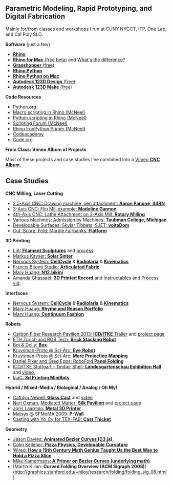 ## Parametric Modeling, Rapid Prototyping, and Digital Fabrication ##

Mainly for/from classes and workshops I run at CUNY NYCCT, ITP, One Lab, and Cal Poly SLO. 

**Software** (just a few)

- [**Rhino**](http://wiki.mcneel.com/rhino/ "Windows")
- [**Rhino for Mac** (free beta)](http://wiki.mcneel.com/rhino/mac/home "beta") and [What's the difference?](http://wiki.mcneel.com/rhino/mac/diff "They're pretty different")
- [**Grasshopper** (free)](http://www.grasshopper3d.com "Not Available for Mac")
- [**Rhino Python**](http://wiki.mcneel.com/developer/python "PC and Mac")
- [**Rhino Python on Mac**](http://wiki.mcneel.com/rhino/mac/python "Mac")
- [**Autodesk 123D Design** (free)](http://www.123dapp.com/design "PC and Mac")
- [**Autodesk 123D Make** (free)](http://www.123dapp.com/make "PC and Mac")


**Code Resources**

- [Python.org](http://www.python.org)
- [Macro scripting in Rhino (McNeel)](http://docs.mcneel.com/rhino/5/help/en-us/information/rhino_scripting.htm)
- [Python scripting in Rhino (McNeel)](http://wiki.mcneel.com/developer/python)
- [Scripting Forum (McNeel)](http://discourse.mcneel.com/category/scripting "Forum")
- [Rhino IronPython Primer (McNeel)](http://www.rhino3d.com/download/IronPython/5.0/RhinoPython101)
- [Codeacademy](http://www.codecademy.com/ "Codecademy") 
- [Code.org](http://code.org)


**From Class: Vimeo Album of Projects**

Most of these projects and case studies I've combined into a [Vimeo **CNC Album**.](https://vimeo.com/album/2744585 "Vimeo CNC Album from In Class")


## Case Studies ##

**CNC Milling, Laser Cutting**

- [2.5-Axis CNC: Drawing machine, pen attachment: **Aaron Panone, 44RN** ](https://vimeo.com/album/2744585/video/26587452 "Sharpie pen attachment")
- [3-Axis CNC: Flip Mill example: **Madeline Gannon**](https://vimeo.com/album/2744585/video/23522855 "Flip Mill") 
- [4th-Axis CNC: Lathe Attachment on 3-Axis Mill: **Rotary Milling**](https://vimeo.com/album/2744585/video/15379995 "Rotary 4-Axis")
- [Various Machines: Admission by Machines: **Taubman College, Michigan** ](https://vimeo.com/60518853 "Grab bag of fab methods")
- [Developable Surfaces: Skylar Tibbets, SJET: **voltaDom** ](http://www.sjet.us/MIT_VOLTADOM.html "MIT 2011")
- [Cut, Score, Fold: Marble Fairbanks: **Flatform**](http://marblefairbanks.com/journal/flatform/)


**3D Printing**

- [LIA: **Filament Sculptures**](http://www.liaworks.com/theprojects/filament-sculptures/ "LIAWorks") and [process](http://liasomething.tumblr.com/ "tumblr.com")
- [Markus Kayser: **Solar Sinter**](https://vimeo.com/25401444)
- [Nervous System: **CellCycle**](https://n-e-r-v-o-u-s.com/cellCycle/"CellCycle") & [**Radiolaria**](http://n-e-r-v-o-u-s.com/radiolaria/ "Radiolaria") & [**Kinematics**](https://n-e-r-v-o-u-s.com/kinematics/ "Kinematics")
- [Francis Bitonti Studio: **Articulated Fabric**](https://vimeo.com/61198985 "3DP Fabrics")
- [Mary Huang: **N12.bikini**](https://vimeo.com/album/2744585/video/24435512 "Bikini fabrics")
- [Amanda Ghassaei: **3D Printed Record**](https://vimeo.com/album/2744585/video/56017345 "MP3 converted to vinyl and printed") and [Instructables](http://www.instructables.com/id/3D-Printed-Record/ "DIY") and [Process vid](https://vimeo.com/61210101 "Process").

 
**Interfaces**

- [Nervous System: **CellCycle**](https://n-e-r-v-o-u-s.com/cellCycle/ "CellCycle") & [**Radiolaria**](http://n-e-r-v-o-u-s.com/radiolaria/ "Radiolaria") & [**Kinematics**](https://n-e-r-v-o-u-s.com/kinematics/ "Kinematics")
- [Mary Huang: **Rhyme and Reason Portfolio**](http://www.rhymeandreasoncreative.com/portfolio/ "Digitally fabricated couture")
- [Mary Huang: **Continuum Fashion**](http://www.continuumfashion.com/Ddress/ "Neat Web interface to make your own dress")


**Robots**

- [Carbon Fiber Research Pavilion 2013: **ICD/ITKE** Trailer](https://vimeo.com/album/2744585/video/74714214 "CNC Woven Carbon Fiber") and [project page](http://icd.uni-stuttgart.de/?p=8807 "ICD")
- [ETH Zurich and ROB Tech: **Brick Stacking Robot**](https://vimeo.com/album/2744585/video/52955424 "3d CNC masonry")
- [Bot & Dolly: **Box**](https://vimeo.com/album/2744585/video/75260457 "Nasty GMunk animations, coordinated projection mapping, and dancing robots")
- [Kruysman-Proto @ Sci-Arc: **Eye,Robot**](https://vimeo.com/album/2744585/video/59316895 "Stop motion animation with Robots")
- [Kruysman-Proto @ Sci-Arc: **More Projection Mapping**](https://vimeo.com/album/2744585/video/50590170 "More Projection Mapping")
- [Daniel Piker and Greg Epps: RoboFold **Panel Folding**](https://vimeo.com/38594547)
- [ICD/ITKE Stuttgart - Timber Shell: **Landesgartenschau Exhibition Hall**](http://icd.uni-stuttgart.de/?p=11173) and [video.](http://vimeo.com/98518748 "Kuka Arm")
- [IaaC: **3d Printing MiniBots**](http://iaac.net/printingrobots/ "DIY Mini bots")


**Hybrid / Mixed-Media / Biological / Analog / Oh My!**

- [Cathlyn Newell: **Glass Cast**](http://www.cathlynnewell.com/Glass-Cast "Glass Cast project") and [video](http://dl.dropboxusercontent.com/u/9247312/80705035.mov ".Mov to download, not sure why it's not on Vimeo but worth the download")
- [Neri Oxman, Mediated Matter: **Silk Pavilion**](https://vimeo.com/67177328 "Video") and [project page](http://matter.media.mit.edu/tools/details/cnsilk "Project Page")
- [Joris Laarman: **Metal 3D Printer**](http://www.jorislaarman.com/mx3d-metal.html "Shown at Fabricate 2014")
- [Matsys @ SFMoMA 2009: **P-Wall**](http://www.sfmoma.org/explore/multimedia/videos/359 "Nice Casting craft")
- [Casting with Yo_Cy for TEX-FAB: **Cast Thicket**](http://vimeo.com/62107926)

**Geometry**

- [Jason Davies: **Animated Bezier Curves (D3.js)**](https://www.jasondavies.com/animated-bezier/)
- [Colm Kelleher: **Pizza Physics, Developable Curvature**](http://ed.ted.com/lessons/pizza-physics-new-york-style-colm-kelleher)
- [Wired: **How a 19th Century Math Genius Taught Us the Best Way to Hold a Pizza Slice**](http://www.wired.com/2014/09/curvature-and-strength-empzeal/)
- [Mike Kamermans: **A Primer on Bezier Curves (underlying math)**](http://pomax.github.io/bezierinfo/)
- [Martin Kilian: **Curved Folding Overview (ACM Sigraph 2008)**] (http://graphics.stanford.edu/~niloy/research/folding/folding_sig_08.html)
